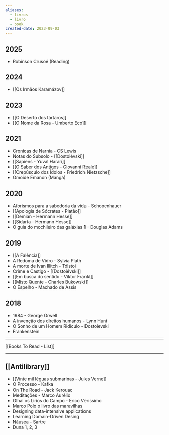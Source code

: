 ```yaml
---
aliases:
  - livros
  - livro
  - book
created-date: 2023-09-03
---
```


## 2025
- Robinson Crusoé (Reading)
## 2024
- [[Os Irmãos Karamázov]]

## 2023
- [[O Deserto dos tártaros]]
- [[O Nome da Rosa - Umberto Eco]]
## 2021
- Cronicas de Narnia - CS Lewis
- Notas do Subsolo - [[Dostoiévski]]
- [[Sapiens - Yuval Harari]]
- [[O Saber dos Antigos - Giovanni Reale]]
- [[Crepúsculo dos Ídolos - Friedrich Nietzsche]]
- Omoide Emanon (Mangá)
## 2020
- Aforismos para a sabedoria da vida - Schopenhauer
- [[Apologia de Sócrates - Platão]]
- [[Demian - Hermann Hesse]]
- [[Sidarta - Hermann Hesse]]
- O guia do mochileiro das galáxias 1 - Douglas Adams

## 2019
- [[A Falência]]
- A Redoma de Vidro - Sylvia Plath
- A morte de Ivan Illitch - Tólstoi
- Crime e Castigo - [[Dostoiévski]]
- [[Em busca do sentido - Viktor Frankl]]
- [[Misto Quente - Charles Bukowski]]
- O Espelho - Machado de Assis

## 2018
- 1984 - George Orwell
- A invenção dos direitos humanos - Lynn Hunt
- O Sonho de um Homem Ridículo - Dostoievski
- Frankenstein


---

[[Books To Read - List]]

---

## [[Antilibrary]]

- [[Vinte mil léguas submarinas - Jules Verne]] 
- O Processo - Kafka
- On The Road - Jack Kerouac
- Meditações - Marco Aurélio
- Olhai os Lirios do Campo - Erico Veríssimo
- Marco Polo o livro das maravilhas 
- Designing data-intensive applications
- Learning Domain-Driven Desing
- Náusea - Sartre
- Duna 1, 2, 3